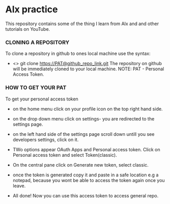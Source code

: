 # Alx practice
This repository contains some of the thing I learn from Alx and and other tutorials on YouTube.

### CLONING A REPOSITORY 
To clone a repository in github to ones local machine use the syntax:
+ <> git clone  <https://PAT@github_repo_link.git>
The repository on github will be immediately cloned to your local machine.
NOTE: PAT - Personal Access Token.

### HOW TO GET YOUR PAT
To get your personal access token 
+ on the home menu click on your profile icon on the top right hand side.
+ on the drop down menu click on  settings- you are redirected to the settings page. 
+ on the left hand side of the settings page scroll down untill you see developers settings, click on it. 
+ TWo options appear OAuth Apps and Personal access token. Click on Personal access token and select Token(classic).
+ On the central pane click on Generate new token, select classic.
+ once the token is generated copy it  and paste in a safe location e.g a notepad, because you wont be able to access the token again once you leave.

+ All done! Now you can use this access token to access general repo.
